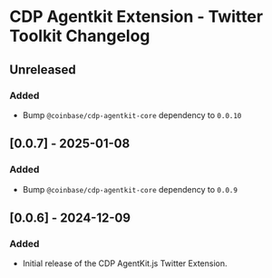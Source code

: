 # CDP Agentkit Extension - Twitter Toolkit Changelog

## Unreleased

### Added
- Bump `@coinbase/cdp-agentkit-core` dependency to `0.0.10`

## [0.0.7] - 2025-01-08

### Added
- Bump `@coinbase/cdp-agentkit-core` dependency to `0.0.9`

## [0.0.6] - 2024-12-09

### Added

- Initial release of the CDP AgentKit.js Twitter Extension.
